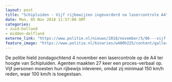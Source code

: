 ```yaml
---
layout: post
title: "Schipluiden - Vijf rijbewijzen ingevorderd na lasercontrole A4"
date: Mon, 05 Nov 2018 11:57:00 GMT
categories: 
- zuid-holland 
- midden-delfland 
externe_link: "https://www.politie.nl/nieuws/2018/november/5/06---vijf-rijbewijzen-ingevorderd-na-lasercontrole-a4.html"
feature_image: "https://www.politie.nl/binaries/w400h225/content/gallery/politie/stockfotos/infra-en-voertuigen/lasercontrole-snelheid-auto.jpg"
---
```


De politie hield zondagochtend 4 november een lasercontrole op de A4 ter hoogte van Schipluiden. Agenten maakten 27 keer een proces-verbaal op. Vijf personen moesten hun rijbewijs inleveren, omdat zij minimaal 150 km/h reden, waar 100 km/h is toegestaan.
